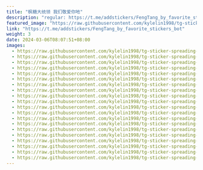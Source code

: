 ```yaml
---
title: "枫糖大统领 我们敬爱你吔"
description: "regular: https://t.me/addstickers/FengTang_by_favorite_stickers_bot"
featured_image: "https://raw.githubusercontent.com/kylelin1998/tg-sticker-spreading-worldwide-images/main/img/491c35a9-71d4-4923-8e99-619ae2cdcf60.jpg"
link: "https://t.me/addstickers/FengTang_by_favorite_stickers_bot"
weight: 3
date: 2024-03-06T08:07:51+08:00
images:
  - https://raw.githubusercontent.com/kylelin1998/tg-sticker-spreading-worldwide-images/main/img/491c35a9-71d4-4923-8e99-619ae2cdcf60.jpg
  - https://raw.githubusercontent.com/kylelin1998/tg-sticker-spreading-worldwide-images/main/img/ae71c225-3a6f-439c-880e-83449485cf9c.jpg
  - https://raw.githubusercontent.com/kylelin1998/tg-sticker-spreading-worldwide-images/main/img/26c885b6-cdf7-4ffc-9162-1ed8b8e26c06.jpg
  - https://raw.githubusercontent.com/kylelin1998/tg-sticker-spreading-worldwide-images/main/img/93bf1771-3b73-4043-a613-08dc2e956f66.jpg
  - https://raw.githubusercontent.com/kylelin1998/tg-sticker-spreading-worldwide-images/main/img/02b52847-5143-4bf8-a3d8-8be3c89ed847.jpg
  - https://raw.githubusercontent.com/kylelin1998/tg-sticker-spreading-worldwide-images/main/img/f259cdad-9b6f-40f6-9bfc-7ecfceff7c01.jpg
  - https://raw.githubusercontent.com/kylelin1998/tg-sticker-spreading-worldwide-images/main/img/799cd943-13f4-4f72-af06-2b3830505ce4.jpg
  - https://raw.githubusercontent.com/kylelin1998/tg-sticker-spreading-worldwide-images/main/img/5dab95e4-3ff5-4fd5-becd-7dedbd9c00a9.jpg
  - https://raw.githubusercontent.com/kylelin1998/tg-sticker-spreading-worldwide-images/main/img/c012430b-9742-4b6f-b808-b177326c89b9.jpg
  - https://raw.githubusercontent.com/kylelin1998/tg-sticker-spreading-worldwide-images/main/img/2d8a5329-ed63-4856-a277-8eefb90b2a38.jpg
  - https://raw.githubusercontent.com/kylelin1998/tg-sticker-spreading-worldwide-images/main/img/01fe3d12-4f8e-454e-bad2-da578e8a7d4c.jpg
  - https://raw.githubusercontent.com/kylelin1998/tg-sticker-spreading-worldwide-images/main/img/1576758c-deef-4138-9a1d-50e46ddcd8c8.jpg
  - https://raw.githubusercontent.com/kylelin1998/tg-sticker-spreading-worldwide-images/main/img/7211a15a-da26-4a5a-ae2c-d02f367ace62.jpg
  - https://raw.githubusercontent.com/kylelin1998/tg-sticker-spreading-worldwide-images/main/img/84177b87-60f0-4e11-bb2d-2eacd03bb07f.jpg
  - https://raw.githubusercontent.com/kylelin1998/tg-sticker-spreading-worldwide-images/main/img/815e1c65-edf7-4987-b048-0ad81b34dc87.jpg
  - https://raw.githubusercontent.com/kylelin1998/tg-sticker-spreading-worldwide-images/main/img/13302d8d-cabf-445c-afde-5a3cfbe617a1.jpg
  - https://raw.githubusercontent.com/kylelin1998/tg-sticker-spreading-worldwide-images/main/img/d86af8f0-021d-466d-80f2-b1b9b2b5cf81.jpg
  - https://raw.githubusercontent.com/kylelin1998/tg-sticker-spreading-worldwide-images/main/img/e94c62ae-cc90-43f8-ad9b-9fdc0e19bb1a.jpg
  - https://raw.githubusercontent.com/kylelin1998/tg-sticker-spreading-worldwide-images/main/img/2e4af32c-5278-4eac-bef3-8f6773a60524.jpg
  - https://raw.githubusercontent.com/kylelin1998/tg-sticker-spreading-worldwide-images/main/img/f6ba2116-8d83-4790-a36e-99242229bdad.jpg
---
```

